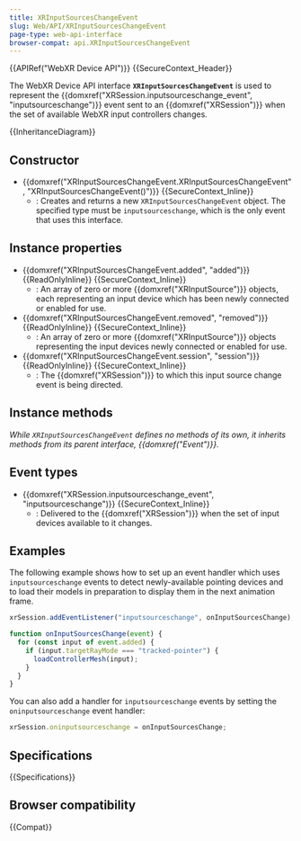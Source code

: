 ```yaml
---
title: XRInputSourcesChangeEvent
slug: Web/API/XRInputSourcesChangeEvent
page-type: web-api-interface
browser-compat: api.XRInputSourcesChangeEvent
---
```


{{APIRef("WebXR Device API")}} {{SecureContext_Header}}

The WebXR Device API interface **`XRInputSourcesChangeEvent`** is used to represent the {{domxref("XRSession.inputsourceschange_event", "inputsourceschange")}} event sent to an {{domxref("XRSession")}} when the set of available WebXR input controllers changes.

{{InheritanceDiagram}}

## Constructor

- {{domxref("XRInputSourcesChangeEvent.XRInputSourcesChangeEvent", "XRInputSourcesChangeEvent()")}} {{SecureContext_Inline}}
  - : Creates and returns a new `XRInputSourcesChangeEvent` object. The specified type must be `inputsourceschange`, which is the only event that uses this interface.

## Instance properties

- {{domxref("XRInputSourcesChangeEvent.added", "added")}} {{ReadOnlyInline}} {{SecureContext_Inline}}
  - : An array of zero or more {{domxref("XRInputSource")}} objects, each representing an input device which has been newly connected or enabled for use.
- {{domxref("XRInputSourcesChangeEvent.removed", "removed")}} {{ReadOnlyInline}} {{SecureContext_Inline}}
  - : An array of zero or more {{domxref("XRInputSource")}} objects representing the input devices newly connected or enabled for use.
- {{domxref("XRInputSourcesChangeEvent.session", "session")}} {{ReadOnlyInline}} {{SecureContext_Inline}}
  - : The {{domxref("XRSession")}} to which this input source change event is being directed.

## Instance methods

_While `XRInputSourcesChangeEvent` defines no methods of its own, it inherits methods from its parent interface, {{domxref("Event")}}._

## Event types

- {{domxref("XRSession.inputsourceschange_event", "inputsourceschange")}} {{SecureContext_Inline}}
  - : Delivered to the {{domxref("XRSession")}} when the set of input devices available to it changes.

## Examples

The following example shows how to set up an event handler which uses `inputsourceschange` events to detect newly-available pointing devices and to load their models in preparation to display them in the next animation frame.

```js
xrSession.addEventListener("inputsourceschange", onInputSourcesChange);

function onInputSourcesChange(event) {
  for (const input of event.added) {
    if (input.targetRayMode === "tracked-pointer") {
      loadControllerMesh(input);
    }
  }
}
```

You can also add a handler for `inputsourceschange` events by setting the `oninputsourceschange` event handler:

```js
xrSession.oninputsourceschange = onInputSourcesChange;
```

## Specifications

{{Specifications}}

## Browser compatibility

{{Compat}}
